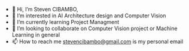 - 👋 Hi, I’m Steven CIBAMBO,
- 👀 I’m interested in AI Architecture design and Computer Vision
- 🌱 I’m currently learning Project Managment
- 💞️ I’m looking to collaborate on Computer Vision project or Machine Learning in general
- 📫 How to reach me stevencibambo@gmail.com is my personal email

<!---
Stevencibambo/Stevencibambo is a ✨ special ✨ repository because its `README.md` (this file) appears on your GitHub profile.
You can click the Preview link to take a look at your changes.
--->
